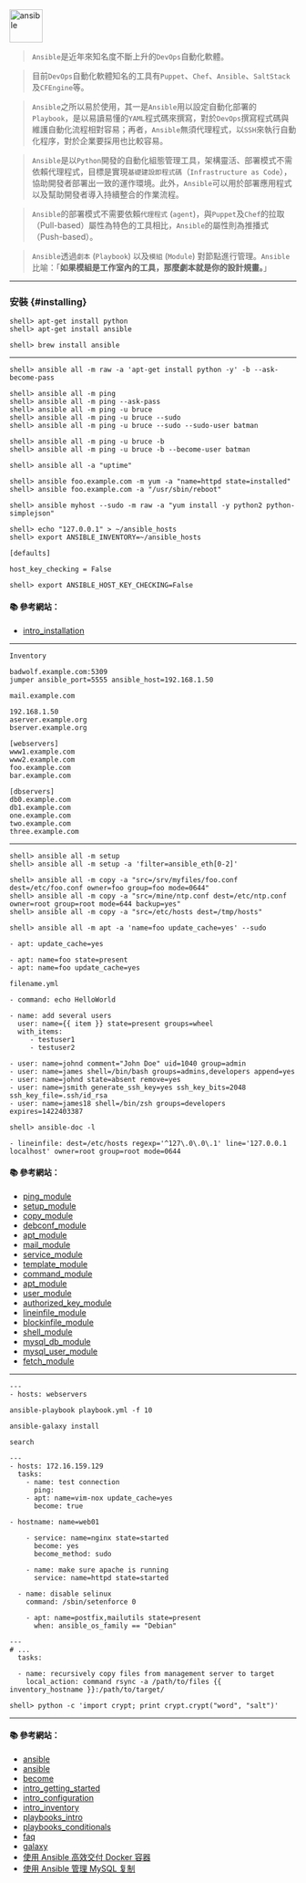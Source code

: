 <img src="http://i.imgur.com/x3bCOdV.png" alt="ansible" width=58 height=58>

> `Ansible`是近年來知名度不斷上升的`DevOps`自動化軟體。

> 目前`DevOps`自動化軟體知名的工具有`Puppet`、`Chef`、`Ansible`、`SaltStack`及`CFEngine`等。

> `Ansible`之所以易於使用，其一是`Ansible`用以設定自動化部署的`Playbook`，是以易讀易懂的`YAML`程式碼來撰寫，對於`DevOps`撰寫程式碼與維護自動化流程相對容易；再者，`Ansible`無須代理程式，以`SSH`來執行自動化程序，對於企業要採用也比較容易。

> `Ansible`是以`Python`開發的自動化組態管理工具，架構靈活、部署模式不需依賴代理程式，目標是實現`基礎建設即程式碼`（`Infrastructure as Code`），協助開發者部署出一致的運作環境。此外，`Ansible`可以用於部署應用程式以及幫助開發者導入持續整合的作業流程。

> `Ansible`的部署模式不需要依賴`代理程式` (`agent`)，與`Puppet`及`Chef`的拉取（Pull-based）屬性為特色的工具相比，`Ansible`的屬性則為推播式（Push-based）。

> `Ansible`透過`劇本` (`Playbook`) 以及`模組` (`Module`) 對節點進行管理。`Ansible`比喻：「**如果模組是工作室內的工具，那麼劇本就是你的設計規畫。**」

---

### 安裝 {#installing}

```console
shell> apt-get install python
shell> apt-get install ansible
```

```console
shell> brew install ansible
```

---

```console
shell> ansible all -m raw -a 'apt-get install python -y' -b --ask-become-pass
```

```console
shell> ansible all -m ping
shell> ansible all -m ping --ask-pass
shell> ansible all -m ping -u bruce
shell> ansible all -m ping -u bruce --sudo
shell> ansible all -m ping -u bruce --sudo --sudo-user batman

shell> ansible all -m ping -u bruce -b
shell> ansible all -m ping -u bruce -b --become-user batman

shell> ansible all -a "uptime"

shell> ansible foo.example.com -m yum -a "name=httpd state=installed"
shell> ansible foo.example.com -a "/usr/sbin/reboot"

shell> ansible myhost --sudo -m raw -a "yum install -y python2 python-simplejson"
```

```console
shell> echo "127.0.0.1" > ~/ansible_hosts
shell> export ANSIBLE_INVENTORY=~/ansible_hosts
```

```
[defaults]

host_key_checking = False
```

```console
shell> export ANSIBLE_HOST_KEY_CHECKING=False
```

#### :books: 參考網站：
- [intro_installation](http://docs.ansible.com/ansible/intro_installation.html)

---

`Inventory`
```
badwolf.example.com:5309
jumper ansible_port=5555 ansible_host=192.168.1.50

mail.example.com

192.168.1.50
aserver.example.org
bserver.example.org

[webservers]
www1.example.com
www2.example.com
foo.example.com
bar.example.com

[dbservers]
db0.example.com
db1.example.com
one.example.com
two.example.com
three.example.com
```

---

```console
shell> ansible all -m setup
shell> ansible all -m setup -a 'filter=ansible_eth[0-2]'

shell> ansible all -m copy -a "src=/srv/myfiles/foo.conf dest=/etc/foo.conf owner=foo group=foo mode=0644"
shell> ansible all -m copy -a "src=/mine/ntp.conf dest=/etc/ntp.conf owner=root group=root mode=644 backup=yes"
shell> ansible all -m copy -a "src=/etc/hosts dest=/tmp/hosts"

```

```console
shell> ansible all -m apt -a 'name=foo update_cache=yes' --sudo
```

```
- apt: update_cache=yes

- apt: name=foo state=present
- apt: name=foo update_cache=yes
```

`filename.yml`

```
- command: echo HelloWorld

- name: add several users
  user: name={{ item }} state=present groups=wheel
  with_items:
     - testuser1
     - testuser2

- user: name=johnd comment="John Doe" uid=1040 group=admin
- user: name=james shell=/bin/bash groups=admins,developers append=yes
- user: name=johnd state=absent remove=yes
- user: name=jsmith generate_ssh_key=yes ssh_key_bits=2048 ssh_key_file=.ssh/id_rsa
- user: name=james18 shell=/bin/zsh groups=developers expires=1422403387

```

```console
shell> ansible-doc -l
```

```
- lineinfile: dest=/etc/hosts regexp='^127\.0\.0\.1' line='127.0.0.1 localhost' owner=root group=root mode=0644
```

#### :books: 參考網站：
- [ping_module](http://docs.ansible.com/ansible/ping_module.html)
- [setup_module](http://docs.ansible.com/ansible/setup_module.html)
- [copy_module](http://docs.ansible.com/ansible/copy_module.html)
- [debconf_module](http://docs.ansible.com/ansible/debconf_module.html)
- [apt_module](http://docs.ansible.com/ansible/apt_module.html)
- [mail_module](http://docs.ansible.com/ansible/mail_module.html)
- [service_module](http://docs.ansible.com/ansible/service_module.html)
- [template_module](http://docs.ansible.com/ansible/template_module.html)
- [command_module](http://docs.ansible.com/ansible/command_module.html)
- [apt_module](http://docs.ansible.com/ansible/apt_module.html)
- [user_module](http://docs.ansible.com/ansible/user_module.html)
- [authorized_key_module](http://docs.ansible.com/ansible/authorized_key_module.html)
- [lineinfile_module](http://docs.ansible.com/ansible/lineinfile_module.html)
- [blockinfile_module](http://docs.ansible.com/ansible/blockinfile_module.html)
- [shell_module](http://docs.ansible.com/ansible/shell_module.html)
- [mysql_db_module](http://docs.ansible.com/ansible/mysql_db_module.html)
- [mysql_user_module](http://docs.ansible.com/ansible/mysql_user_module.html)
- [fetch_module](http://docs.ansible.com/ansible/fetch_module.html)

---

```
---
- hosts: webservers
```

```
ansible-playbook playbook.yml -f 10

ansible-galaxy install

search
```

```
---
- hosts: 172.16.159.129
  tasks:
    - name: test connection
      ping:
    - apt: name=vim-nox update_cache=yes
      become: true

- hostname: name=web01

    - service: name=nginx state=started
      become: yes
      become_method: sudo

    - name: make sure apache is running
      service: name=httpd state=started

  - name: disable selinux
    command: /sbin/setenforce 0

    - apt: name=postfix,mailutils state=present
      when: ansible_os_family == "Debian"
```

```
---
# ...
  tasks:

  - name: recursively copy files from management server to target
    local_action: command rsync -a /path/to/files {{ inventory_hostname }}:/path/to/target/
```

```console
shell> python -c 'import crypt; print crypt.crypt("word", "salt")'
```
---

#### :books: 參考網站：
- [ansible](http://www.ithome.com.tw/news/99354)
- [ansible](http://www.ithome.com.tw/news/99306)
- [become](http://docs.ansible.com/ansible/become.html)
- [intro_getting_started](http://docs.ansible.com/ansible/intro_getting_started.html)
- [intro_configuration](http://docs.ansible.com/ansible/intro_configuration.html)
- [intro_inventory](http://docs.ansible.com/ansible/intro_inventory.html) 
- [playbooks_intro](http://docs.ansible.com/ansible/playbooks_intro.html)
- [playbooks_conditionals](http://docs.ansible.com/ansible/playbooks_conditionals.html)
- [faq](http://docs.ansible.com/ansible/faq.html)
- [galaxy](https://galaxy.ansible.com/)
- [使用 Ansible 高效交付 Docker 容器](https://www.ibm.com/developerworks/cn/cloud/library/cl-provision-docker-containers-ansible/)
- [使用 Ansible 管理 MySQL 复制](https://www.ibm.com/developerworks/cn/linux/1502_lih_ansible/)

